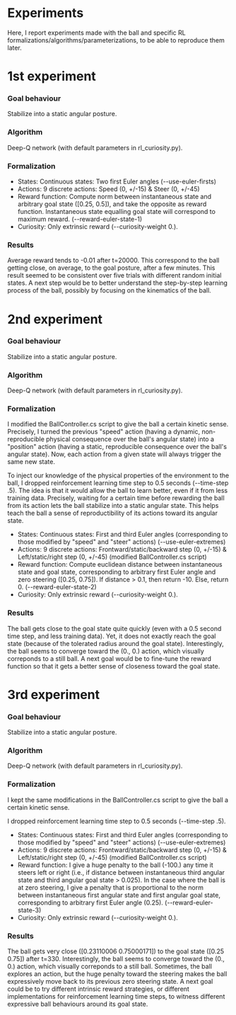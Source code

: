 # Experiments

Here, I report experiments made with the ball and specific RL formalizations/algorithms/parameterizations, to be able to reproduce them later.

# 1st experiment

### Goal behaviour

Stabilize into a static angular posture.

### Algorithm

Deep-Q network (with default parameters in rl_curiosity.py).

### Formalization

- States: Continuous states: Two first Euler angles (--use-euler-firsts)
- Actions: 9 discrete actions: Speed (0, +/-15) & Steer (0, +/-45)
- Reward function: Compute norm between instantaneous state and arbitrary goal state ([0.25, 0.5]), and take the opposite as reward function. Instantaneous state equalling goal state will correspond to maximum reward. (--reward-euler-state-1)
- Curiosity: Only extrinsic reward (--curiosity-weight 0.).

### Results

Average reward tends to -0.01 after t=20000. This correspond to the ball getting close, on average, to the goal posture, after a few minutes.
This result seemed to be consistent over five trials with different random initial states. A next step would be to better understand the step-by-step learning process of the ball, possibly by focusing on the kinematics of the ball.

# 2nd experiment

### Goal behaviour

Stabilize into a static angular posture.

### Algorithm

Deep-Q network (with default parameters in rl_curiosity.py).

### Formalization

I modified the BallController.cs script to give the ball a certain kinetic sense.
Precisely, I turned the previous "speed" action (having a dynamic, non-reproducible physical consequence over the ball's angular state) into a "position" action (having a static, reproducible consequence over the ball's angular state). Now, each action from a given state will always trigger the same new state.

To inject our knowledge of the physical properties of the environment to the ball, I dropped reinforcement learning time step to 0.5 seconds (--time-step .5). The idea is that it would allow the ball to learn better, even if it from less training data. Precisely, waiting for a certain time before rewarding the ball from its action lets the ball stabilize into a static angular state. This helps teach the ball a sense of reproductibility of its actions toward its angular state.

- States: Continuous states: First and third Euler angles (corresponding to those modified by "speed" and "steer" actions) (--use-euler-extremes)
- Actions: 9 discrete actions: Frontward/static/backward step (0, +/-15) & Left/static/right step (0, +/-45) (modified BallController.cs script)
- Reward function: Compute euclidean distance between instantaneous state and goal state, corresponding to arbitrary first Euler angle and zero steering ([0.25, 0.75]). If distance > 0.1, then return -10. Else, return 0. (--reward-euler-state-2)
- Curiosity: Only extrinsic reward (--curiosity-weight 0.).

### Results

The ball gets close to the goal state quite quickly (even with a 0.5 second time step, and less training data). Yet, it does not exactly reach the goal state (because of the tolerated radius around the goal state).
Interestingly, the ball seems to converge toward the (0., 0.) action, which visually correponds to a still ball.
A next goal would be to fine-tune the reward function so that it gets a better sense of closeness toward the goal state.

# 3rd experiment

### Goal behaviour

Stabilize into a static angular posture.

### Algorithm

Deep-Q network (with default parameters in rl_curiosity.py).

### Formalization

I kept the same modifications in the BallController.cs script to give the ball a certain kinetic sense.

I dropped reinforcement learning time step to 0.5 seconds (--time-step .5).

- States: Continuous states: First and third Euler angles (corresponding to those modified by "speed" and "steer" actions) (--use-euler-extremes)
- Actions: 9 discrete actions: Frontward/static/backward step (0, +/-15) & Left/static/right step (0, +/-45) (modified BallController.cs script)
- Reward function: I give a huge penalty to the ball (-100.) any time it steers left or right (i.e., if distance between instantaneous third angular state and third angular goal state > 0.025). In the case where the ball is at zero steering, I give a penalty that is proportional to the norm between instantaneous first angular state and first angular goal state, corresponding to arbitrary first Euler angle (0.25). (--reward-euler-state-3)
- Curiosity: Only extrinsic reward (--curiosity-weight 0.).

### Results

The ball gets very close ([0.23110006 0.75000171]) to the goal state ([0.25 0.75]) after t=330.
Interestingly, the ball seems to converge toward the (0., 0.) action, which visually correponds to a still ball. Sometimes, the ball explores an action, but the huge penalty toward the steering makes the ball expressively move back to its previous zero steering state.
A next goal could be to try different intrinsic reward strategies, or different implementations for reinforcement learning time steps, to witness different expressive ball behaviours around its goal state.
